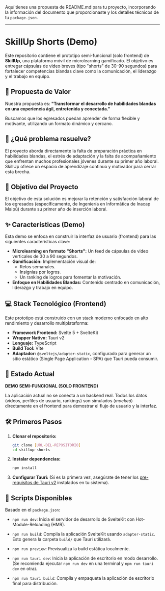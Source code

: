 Aquí tienes una propuesta de README.md para tu proyecto, incorporando la información del documento que proporcionaste y los detalles técnicos de tu `package.json`.

-----

# SkillUp Shorts (Demo)

Este repositorio contiene el prototipo semi-funcional (solo frontend) de **SkillUp**, una plataforma móvil de microlearning gamificado.  El objetivo es entregar cápsulas de video breves (tipo "shorts" de 30-90 segundos) para fortalecer competencias blandas clave como la comunicación, el liderazgo y el trabajo en equipo. 

## 🚀 Propuesta de Valor

Nuestra propuesta es: **"Transformar el desarrollo de habilidades blandas en una experiencia ágil, entretenida y conectada."** 

Buscamos que los egresados puedan aprender de forma flexible y motivante, utilizando un formato dinámico y cercano. 

## 🤔 ¿Qué problema resuelve?

El proyecto aborda directamente la falta de preparación práctica en habilidades blandas, el estrés de adaptación y la falta de acompañamiento que enfrentan muchos profesionales jóvenes durante su primer año laboral.  SkillUp ofrece un espacio de aprendizaje continuo y motivador para cerrar esta brecha. 

## 🎯 Objetivo del Proyecto

El objetivo de esta solución es mejorar la retención y satisfacción laboral de los egresados (específicamente, de Ingeniería en Informática de Inacap Maipú) durante su primer año de inserción laboral. 

## ✨ Características (Demo)

Esta demo se enfoca en construir la interfaz de usuario (frontend) para las siguientes características clave:

  * **Microlearning en formato "Shorts":** Un feed de cápsulas de video verticales de 30 a 90 segundos. 
  * **Gamificación:** Implementación visual de:
      * Retos semanales. 
      * Insignias por logros. 
      * Un ranking de logros para fomentar la motivación. 
  * **Enfoque en Habilidades Blandas:** Contenido centrado en comunicación, liderazgo y trabajo en equipo. 

## 💻 Stack Tecnológico (Frontend)

Este prototipo está construido con un stack moderno enfocado en alto rendimiento y desarrollo multiplataforma:

  * **Framework Frontend:** Svelte 5 + SvelteKit
  * **Wrapper Nativo:** Tauri v2
  * **Lenguaje:** TypeScript
  * **Build Tool:** Vite
  * **Adaptador:** `@sveltejs/adapter-static`, configurado para generar un sitio estático (Single Page Application - SPA) que Tauri pueda consumir.

## 🚦 Estado Actual

**DEMO SEMI-FUNCIONAL (SOLO FRONTEND)**

La aplicación actual no se conecta a un backend real. Todos los datos (videos, perfiles de usuario, rankings) son simulados (*mocked*) directamente en el frontend para demostrar el flujo de usuario y la interfaz.

## 🛠️ Primeros Pasos

1.  **Clonar el repositorio:**

    ```bash
    git clone [URL-DEL-REPOSITORIO]
    cd skillup-shorts
    ```

2.  **Instalar dependencias:**

    ```bash
    npm install
    ```

3.  **Configurar Tauri:**
    (Si es la primera vez, asegúrate de tener los [pre-requisitos de Tauri v2](https://www.google.com/search?q=https://tauri.app/v2/guides/getting-started/prerequisites) instalados en tu sistema).

## 📜 Scripts Disponibles

Basado en el `package.json`:

  * `npm run dev`:
    Inicia el servidor de desarrollo de SvelteKit con Hot-Module-Reloading (HMR).

  * `npm run build`:
    Compila la aplicación SvelteKit usando `adapter-static`. Esto genera la carpeta `build/` que Tauri utilizará.

  * `npm run preview`:
    Previsualiza la build estática localmente.

  * `npm run tauri dev`:
    Inicia la aplicación de escritorio en modo desarrollo. (Se recomienda ejecutar `npm run dev` en una terminal y `npm run tauri dev` en otra).

  * `npm run tauri build`:
    Compila y empaqueta la aplicación de escritorio final para distribución.
